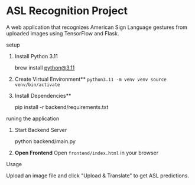 # ASL Recognition Project

A web application that recognizes American Sign Language gestures from uploaded images using TensorFlow and Flask.

setup 

1. Install Python 3.11
   
   brew install python@3.11
   

2. Create Virtual Environment**
   `
   python3.11 -m venv venv
   source venv/bin/activate
   `

3. Install Dependencies**
   
   pip install -r backend/requirements.txt
   

runing the application

1. Start Backend Server

   python backend/main.py
   

2. **Open Frontend**
   Open `frontend/index.html` in your browser

Usage

Upload an image file and click "Upload & Translate" to get ASL predictions. 